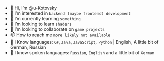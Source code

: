 - 👋 Hi, I’m @u-Kotovsky
- 👀 I’m interested in `backend (maybe frontend) development`
- 🌱 I’m currently learning `something`
- 🌱 I’m looking to learn `shaders`
- 💞️ I’m looking to collaborate on `game projects`
- 📫 How to reach me `more likely not available`
- 🚩 I Know languages: `C#`, `Java`, `JavaScript`, `Python` | English, A little bit of German, Russian
- :speech_balloon: I know spoken languages: `Russian`, `English` and a little bit of `German`
<!---
u-Kotovsky/u-Kotovsky is a ✨ special ✨ repository because its `README.md` (this file) appears on your GitHub profile.
You can click the Preview link to take a look at your changes.
--->
